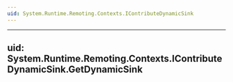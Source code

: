 ```yaml
---
uid: System.Runtime.Remoting.Contexts.IContributeDynamicSink
---
```


---
uid: System.Runtime.Remoting.Contexts.IContributeDynamicSink.GetDynamicSink
---
